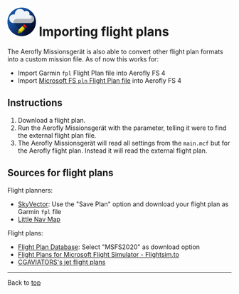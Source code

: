 ![](favicon-64x64.png) Importing flight plans
==================================

The Aerofly Missionsgerät is also able to convert other flight plan formats into a custom mission file. As of now this works for:

* Import Garmin `fpl` Flight Plan file into Aerofly FS 4
* Import [Microsoft FS `pln` Flight Plan file](https://docs.flightsimulator.com/html/Content_Configuration/Flights_And_Missions/Flight_Plan_Definitions.htm) into Aerofly FS 4

Instructions
------------

1. Download a flight plan.
2. Run the Aerofly Missionsgerät with the parameter, telling it were to find the external flight plan file.
3. The Aerofly Missionsgerät will read all settings from the `main.mcf` but for the Aerofly flight plan. Instead it will read the external flight plan.

Sources for flight plans
------------------------

Flight planners:

* [SkyVector](https://skyvector.com/): Use the "Save Plan" option and download your flight plan as Garmin `fpl` file
* [Little Nav Map](https://github.com/albar965/littlenavmap)

Flight plans:

* [Flight Plan Database](https://flightplandatabase.com/): Select "MSFS2020" as download option
* [Flight Plans for Microsoft Flight Simulator - Flightsim.to](https://flightsim.to/c/user-content/flight-plans/)
* [CGAVIATORS's jet flight plans](https://www.cgaviator.co.uk/downloads/)

----

Back to [top](../README.md)
